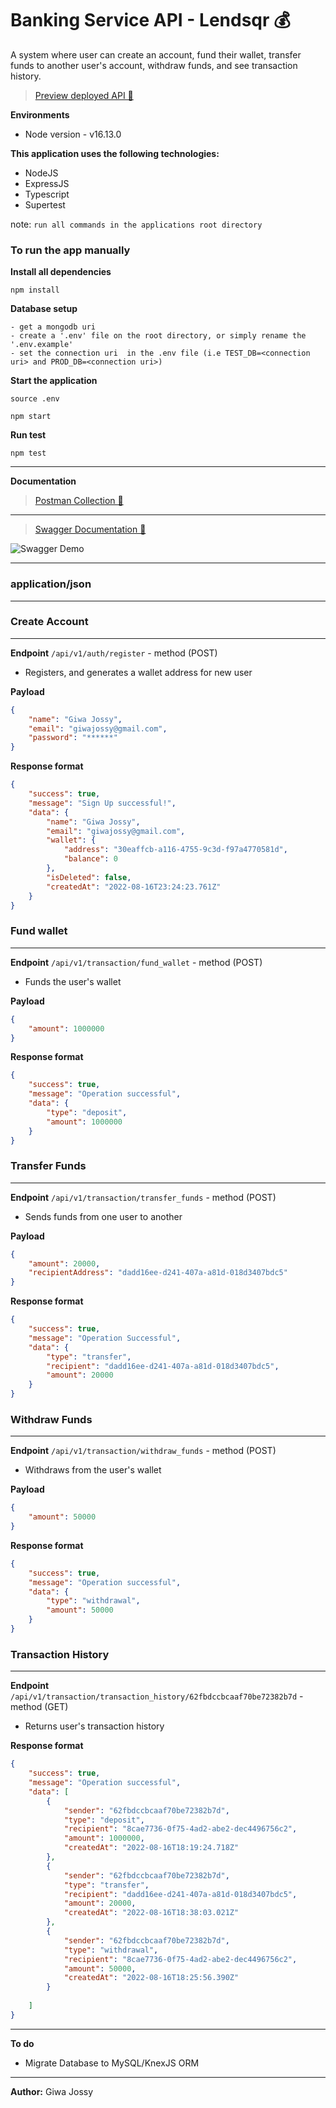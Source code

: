 
# Banking Service API - Lendsqr 💰

A system where user can create an account, fund their wallet, transfer funds to another user\'s account, withdraw funds, and see transaction history.

> [Preview deployed API 🚀](https://******.herokuapp.com/) 


**Environments**

- Node version - v16.13.0

**This application uses the following technologies:**


- NodeJS
- ExpressJS
- Typescript
- Supertest

note: `run all commands in the applications root directory`


### To run the app manually

**Install all dependencies**

```
npm install
```

**Database setup**

```
- get a mongodb uri
- create a '.env' file on the root directory, or simply rename the '.env.example'
- set the connection uri  in the .env file (i.e TEST_DB=<connection uri> and PROD_DB=<connection uri>)
```

**Start the application**

```
source .env

npm start
```

**Run test**

```
npm test
```


--- 

**Documentation**

> [Postman Collection 📜](https://******/api-docs/)

---

> [Swagger Documentation 📜](https://******/) 

![Swagger Demo](https://github.com/giwajossy/new-banking-service-api/blob/main/demo.gif)



---


### application/json



----

### Create Account
---

**Endpoint** `/api/v1/auth/register` - method (POST)

- Registers, and generates a wallet address for new user

**Payload**

```json
{
    "name": "Giwa Jossy",
    "email": "giwajossy@gmail.com",
    "password": "******"
}
```

**Response format**

```json
{
    "success": true,
    "message": "Sign Up successful!",
    "data": {
        "name": "Giwa Jossy",
        "email": "giwajossy@gmail.com",
        "wallet": {
            "address": "30eaffcb-a116-4755-9c3d-f97a4770581d",
            "balance": 0
        },
        "isDeleted": false,
        "createdAt": "2022-08-16T23:24:23.761Z"
    }
}
```



### Fund wallet 
---

**Endpoint** `/api/v1/transaction/fund_wallet` - method (POST)

- Funds the user's wallet

**Payload**

```json
{
    "amount": 1000000
}
```

**Response format**

```json
{
    "success": true,
    "message": "Operation successful",
    "data": {
        "type": "deposit",
        "amount": 1000000
    }
}
```




### Transfer Funds 
---

**Endpoint** `/api/v1/transaction/transfer_funds` - method (POST)

- Sends funds from one user to another

**Payload**

```json
{
    "amount": 20000,
    "recipientAddress": "dadd16ee-d241-407a-a81d-018d3407bdc5"
}
```

**Response format**

```json
{
    "success": true,
    "message": "Operation Successful",
    "data": {
        "type": "transfer",
        "recipient": "dadd16ee-d241-407a-a81d-018d3407bdc5",
        "amount": 20000
    }
}
```




### Withdraw Funds 
---

**Endpoint** `/api/v1/transaction/withdraw_funds` - method (POST)

- Withdraws from the user's wallet

**Payload**

```json
{
    "amount": 50000
}
```

**Response format**

```json
{
    "success": true,
    "message": "Operation successful",
    "data": {
        "type": "withdrawal",
        "amount": 50000
    }
}
```




### Transaction History
---

**Endpoint** `/api/v1/transaction/transaction_history/62fbdccbcaaf70be72382b7d` - method (GET)

- Returns user's transaction history


**Response format**

```json
{
    "success": true,
    "message": "Operation successful",
    "data": [
        {
            "sender": "62fbdccbcaaf70be72382b7d",
            "type": "deposit",
            "recipient": "8cae7736-0f75-4ad2-abe2-dec4496756c2",
            "amount": 1000000,
            "createdAt": "2022-08-16T18:19:24.718Z"
        },
        {
            "sender": "62fbdccbcaaf70be72382b7d",
            "type": "transfer",
            "recipient": "dadd16ee-d241-407a-a81d-018d3407bdc5",
            "amount": 20000,
            "createdAt": "2022-08-16T18:38:03.021Z"
        },
        {
            "sender": "62fbdccbcaaf70be72382b7d",
            "type": "withdrawal",
            "recipient": "8cae7736-0f75-4ad2-abe2-dec4496756c2",
            "amount": 50000,
            "createdAt": "2022-08-16T18:25:56.390Z"
        }
        
    ]
}
```

---

**To do**
- Migrate Database to MySQL/KnexJS ORM

---

**Author:** Giwa Jossy